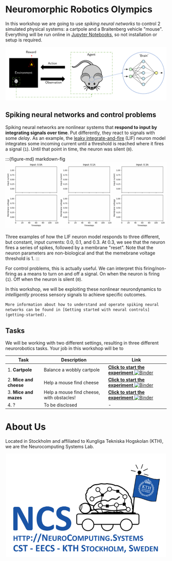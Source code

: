 # Neuromorphic Robotics Olympics

In this workshop we are going to use *spiking neural networks* to control 2 simulated physical systems:
a cartpole and a Braitenberg vehicle "mouse".
Everything will be run online in [Jupyter Notebooks](https://jupyter.org/), so not installation or setup is required.

<p align="center">
<img src="https://github.com/ncskth/norse-rl/raw/master/book/images/EnvAgentBrain.png"/>
</p>

## Spiking neural networks and control problems

Spiking neural networks are nonlinear systems that **respond to input by integrating signals over time**. 
Put differently, they react to signals with some *delay*.
As an example, the [leaky integrate-and-fire](https://neuronaldynamics.epfl.ch/online/Ch1.S3.html) (LIF) neuron model integrates some incoming current until a threshold is reached where it fires a signal (`1`). Until that point in time, the neuron was silent (`0`).

:::{figure-md} markdown-fig
<img src="images/spikes.gif" alt="no-current" class="bg-primary mb-1" >

Three examples of how the LIF neuron model responds to three different, but constant, input currents: 0.0, 0.1, and 0.3. At 0.3, we see that the neuron fires a series of spikes, followed by a membrane "reset".
Note that the neuron parameters are non-biological and that the memebrane voltage threshold is 1.
:::

For control problems, this is actually useful. 
We can interpret this firing/non-firing as a means to turn on and off a signal. On when the neuron is firing (`1`). Off when the neuron is silent (`0`).

In this workshop, we will be exploiting these nonlinear neurondynamics to *intelligently* process sensory signals to achieve specific outcomes.

```{note}
More information about how to understand and operate spiking neural networks can be found in [Getting started with neural controls](getting-started).
```


## Tasks

We will be working with two different settings, resulting in three different neurorobotics tasks.
Your job in this workshop will be to 

|     Task      |    Description     |      Link      |
| ------------- | ------------------ | -------------- | 
| 1. **Cartpole**      |  Balance a wobbly cartpole | [**Click to start the experiment** ![Binder](https://mybinder.org/badge_logo.svg)](https://mybinder.org/v2/gh/ncskth/norse-rl/HEAD?filepath=book%2Fenv_cartpole.ipynb) |
| 2. **Mice and cheese** |  Help a mouse find cheese | [**Click to start the experiment** ![Binder](https://mybinder.org/badge_logo.svg)](https://mybinder.org/v2/gh/ncskth/norse-rl/HEAD?filepath=book%2Fenv_grid.ipynb) |
| 3. **Mice and mazes** |  Help a mouse find cheese, with obstacles! | [**Click to start the experiment** ![Binder](https://mybinder.org/badge_logo.svg)](https://mybinder.org/v2/gh/ncskth/norse-rl/HEAD?filepath=book%2Fenv_maze.ipynb) |
| 4. ? |  To be disclosed | - |

# About Us

Located in Stockholm and affiliated to Kungliga Tekniska Hogskolan (KTH), we are the Neurocomputing Systems Lab.

<p align="center">
<img src="https://github.com/ncskth/norse-rl/raw/master/book/images/ncs.png" width="500px"/>
</p>

